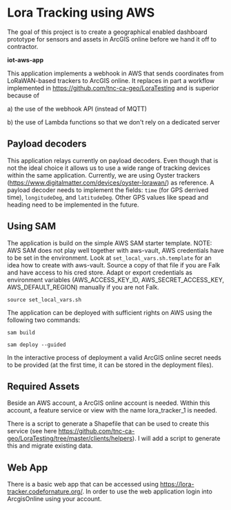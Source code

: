 # Lora Tracking using AWS

The goal of this project is to create a geographical enabled dashboard prototype for sensors and assets in ArcGIS online before we hand it off to contractor. 

**iot-aws-app**

This application implements a webhook in AWS that sends coordinates from LoRaWAN-based trackers to ArcGIS online. It replaces in part a workflow implemented in https://github.com/tnc-ca-geo/LoraTesting and is superior because of

a) the use of the webhook API (instead of MQTT)

b) the use of Lambda functions so that we don't rely on a dedicated server

## Payload decoders

This application relays currently on payload decoders. Even though that is not the ideal choice it allows us to use a wide range of tracking devices within the same application. Currently, we are using Oyster trackers (https://www.digitalmatter.com/devices/oyster-lorawan/) as reference. A payload decoder needs to implement the fields: ```time``` (for GPS derrived time), ```longitudeDeg```, and ```latitudeDeg```. Other GPS values like spead and heading need to be implemented in the future.

## Using SAM

The application is build on the simple AWS SAM starter template. NOTE: AWS SAM does not play well together with aws-vault, AWS credentials have to be set in the environment. Look at ```set_local_vars.sh.template``` for an idea how to create with aws-vault. Source a copy of that file if you are Falk and have access to his cred store. Adapt or export credentials as environment variables (AWS_ACCESS_KEY_ID, AWS_SECRET_ACCESS_KEY, AWS_DEFAULT_REGION) manually if you are not Falk.

```source set_local_vars.sh```

The application can be deployed with sufficient rights on AWS using the following two commands:

```sam build```

```sam deploy --guided```

In the interactive process of deployment a valid ArcGIS online secret needs to be provided (at the first time, it can be stored in the deployment files).

## Required Assets

Beside an AWS account, a ArcGIS online account is needed. Within this account, a feature service or view with the name lora_tracker_1 is needed.

There is a script to generate a Shapefile that can be used to create this service (see here https://github.com/tnc-ca-geo/LoraTesting/tree/master/clients/helpers). I will add a script to generate this and migrate existing data.

## Web App

There is a basic web app that can be accessed using https://lora-tracker.codefornature.org/. In order to use the web application login into ArcgisOnline using your account. 
